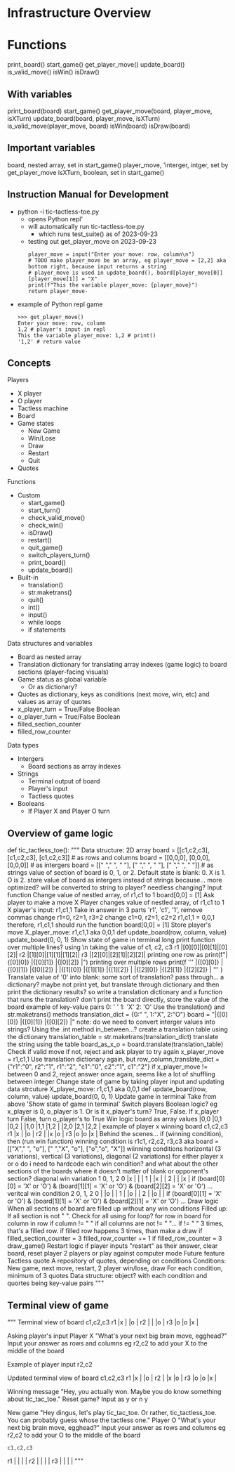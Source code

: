 # Infrastructure Overview

# Functions
print_board()
start_game()
get_player_move()
update_board()
is_valid_move()
isWin()
isDraw()

## With variables
print_board(board)
start_game()
get_player_move(board, player_move, isXTurn)
update_board(board, player_move, isXTurn)
is_valid_move(player_move, board)
isWin(board)
isDraw(board)

## Important variables
board, nested array, set in start_game()
player_move, 'interger, intger, set by get_player_move
isXTurn, boolean, set in start_game()

## Instruction Manual for Development
- python -i tic-tactless-toe.py
  - opens Python repl'
  - will automatically run tic-tactless-toe.py
    - which runs test_suite() as of 2023-09-23
  - testing out get_player_move on 2023-09-23
    ```
    player_move = input("Enter your move: row, column\n")
    # TODO make player_move be an array, eg player_move = [2,2] aka bottom right, because input returns a string
    # player_move is used in update_board(), board[player_move[0]][player_move[1]] = "X"
    print(f"This the variable player_move: {player_move}")
    return player_move-
    ```
- example of Python repl game
    ```
    >>> get_player_move()
    Enter your move: row, column
    1,2 # player's input in repl
    This the variable player_move: 1,2 # print()
    '1,2' # return value
    ```

## Concepts
 Players
  - X player
  - O player
  - Tactless machine
- Board
- Game states
  - New Game
  - Win/Lose
  - Draw
  - Restart
  - Quit
- Quotes

Functions
- Custom
  - start_game()
  - start_turn()
  - check_valid_move()
  - check_win()
  - isDraw()
  - restart()
  - quit_game()
  - switch_players_turn()
  - print_board()
  - update_board()
- Built-in
  - translation()
  - str.maketrans() 
  - quit()
  - int()
  - input()
  - while loops
  - if statements

Data structures and variables
- Board as nested array
- Translation dictionary for translating array indexes (game logic) to board sections (player-facing visuals)
- Game status as global variable
  - Or as dictionary?
- Quotes as dictionary, keys as conditions (next move, win, etc) and values as array of quotes
- x_player_turn = True/False Boolean
- o_player_turn = True/False Boolean
- filled_section_counter
- filled_row_counter

Data types
- Intergers
  - Board sections as array indexes
- Strings
  - Terminal output of board
  - Player's input
  - Tactless quotes
- Booleans
  - If Player X and Player O turn


## Overview of game logic
def tic_tactless_toe():
    """
    Data structure: 2D array
        board = [[c1,c2,c3], [c1,c2,c3], [c1,c2,c3]] # as rows and columns
        board = [[0,0,0], [0,0,0], [0,0,0]] # as intergers
        board = [[" "," ", " "], [" "," ", " "], [" "," ", " "]] # as  strings
        value of section of board is 0, 1, or 2. Default state is blank: 0. X is 1. O is 2.
        store value of board as intergers instead of strings because... more optimized? will be converted to string to player? needless changing?
    Input function
        Change value of nestled array, of r1,c1 to 1
        board[0,0] = [1]
    Ask player to make a move
        X Player changes value of nestled array, of r1,c1 to 1
        X player's input: r1,c1,1
        Take in answer in 3 parts 'r1', 'c1', '1', remove commas
        change r1=0, r2=1, r3=2
        change c1=0, r2=1, c2=2
        r1,c1,1 = 0,0,1
        therefore, r1,c1,1 should run the function board[0,0] = [1]
    Store player's move
        X_player_move: r1,c1,1 aka 0,0,1
        def update_board(row, column, value)
        update_board(0, 0, 1)
    Show state of game in terminal
        long print function over multiple lines? using \n
        taking the value of 
             c1,    c2,    c3
        r1 |[0][0]|[0][1]|[0][2]|
        r2 |[1][0]|[1][1]|[1][2]|
        r3 |[2][0]|[2][1]|[2][2]|
        printing one row as
            print(f"|{[0][0]} |{[0][1]} |{[0][2]} |")
        printing over multiple rows
            print(f
            '''
            |{[0][0]} |{[0][1]} |{[0][2]} |
            |{[1][0]} |{[1][1]} |{[1][2]} |
            |{[2][0]} |{[2][1]} |{[2][2]} |
            '''
            )
        Translate value of '0' into blank: some sort of translation? 
            pass through... a dictionary? maybe not print yet, but translate through dictionary and then print the dictionary results? so write a translation dictionary and a function that runs the translation? 
            don't print the board directly, store the value of the board
            example of key-value pairs
                0: ' '
                1: 'X'
                2: 'O'
            Use the translation() and str.maketrans() methods
                translation_dict = {0:" ", 1:"X", 2:"O"}
                board = "|{[0][0]} |{[0][1]} |{[0][2]} |"
                    note: do we need to convert interger values into strings? Using the .int method in_between...?
                create a translation table using the dictionary
                    translation_table = str.maketrans(translation_dict)
                translate the string using the table
                    board_as_x_o = board.translate(translation_table)
    Check if valid move
        if not, reject and ask player to try again
        x_player_move = r1,c1,1
        Use translation dictionary again, but
        row_column_translate_dict = {"r1":"0", r2":"1", r1":"2", "c1":"0", c2":"1", c1":"2"}
        if x_player_move != between 0 and 2, reject answer
        once again, seems like a lot of shuffling between integer
    Change state of game by taking player input and updating data strcuture
        X_player_move: r1,c1,1 aka 0,0,1
        def update_board(row, column, value)
        update_board(0, 0, 1)
    Update game in terminal
        Take from above 'Show state of game in terminal'
    Switch players
        Boolean logic? eg x_player is 0, o_player is 1. Or is it x_player's turn? True, False. If x_player turn False, turn o_player's to True
    Win logic
        board as array values
            |0,0 |0,1  |0,2 |
            |1,0 |1,1  |1,2 |
            |2,0 |2,1  |2,2 |
        example of player x winning board
            c1,c2,c3
        r1 |x |  |o |
        r2 |  |x |o |
        r3 |o |o |x |
        Behind the scenes...
        if (winning condition), then (run win function)
        winning condition is r1c1, r2,c2, r3,c3 aka board = [["X"," ", "o"], [" ","X", "o"], ["o","o", "X"]]
        wiinning conditions
            horizontal (3 variations), vertical (3 variations), diagonal (2 variations)
            for either player x or o
            do i need to hardcode each win condition? and what about the other sections of the boards where it doesn't matter of blank or opponent's section?
            diagonal win variation 1
                0, 1, 2
            0 |x |  |  |
            1 |  |x |  |
            2 |  |  |x |
            if (board[0][0] = 'X' or 'O') & (board[1][1] = 'X' or 'O') & (board[2][2] = 'X' or 'O') ...
            veritcal win condition 2
               0, 1, 2
            0 |  |o |  |
            1 |  |o |  |
            2 |  |o |  |
            if (board[0][1] = 'X' or 'O') & (board[1][1] = 'X' or 'O') & (board[2][1] = 'X' or 'O') ...
    Draw logic
        When all sections of board are filled up without any win conditions
        Filled up: If all section is not " ". Check for all using for loop?
        for row in board
            for column in row
                if column != " "
                if all columns are not != " "... if != " " 3 times, that's a filled row. if filled row happens 3 times, than make a draw
                if filled_section_counter = 3
                    filled_row_counter += 1
                if filled_row_counter = 3
                    draw_game()
    Restart logic
        if player inputs "restart" as their answer, clear board, reset player
    2 players or play against computer mode
        Future feature
    Tactless quote
        A repository of quotes, depending on conditions
        Conditions: New game, next move, restart, 2 player win/lose, draw
        For each condition, minimum of 3 quotes
        Data structure: object? with each condition and quortes being key-value pairs
    """

## Terminal view of game
"""
Terminal view of board
    c1,c2,c3
r1 |x |  |o |
r2 |  |  |o |
r3 |o |o |x |

Asking player's input
Player X
"What's your next big brain move, egghead?"
Input your answer as rows and columns eg
r2,c2
to add your X to the middle of the board

Example of player input
r2,c2

Updated terminal view of board
    c1,c2,c3
r1 |x |  |o |
r2 |  |x |o |
r3 |o |o |x |

Winning message
"Hey, you actually won. Maybe you do know something about tic_tac_toe."
Reset game? Input as y or n
y

New game
"Hey dingus, let's play tic_tac_toe. Or rather, tic_tactless_toe. You can probably guess whose the tactless one."
Player O
"What's your next big brain move, egghead?"
Input your answer as rows and columns eg
r2,c2
to add your O to the middle of the board

    c1,c2,c3
r1 |  |  |  |
r2 |  |  |  |
r3 |  |  |  |
"""